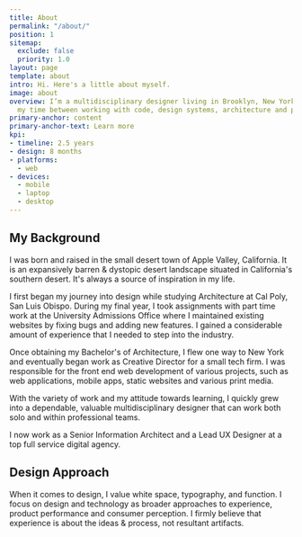 ```yaml
---
title: About
permalink: "/about/"
position: 1
sitemap:
  exclude: false
  priority: 1.0
layout: page
template: about
intro: Hi. Here's a little about myself.
image: about
overview: I’m a multidisciplinary designer living in Brooklyn, New York — I divide
  my time between working with code, design systems, architecture and photography.
primary-anchor: content
primary-anchor-text: Learn more
kpi:
- timeline: 2.5 years
- design: 8 months
- platforms:
  - web
- devices:
  - mobile
  - laptop
  - desktop
---
```


## My Background
I was born and raised in the small desert town of Apple Valley, California. It is an expansively barren & dystopic desert landscape situated in California's southern desert. It's always a source of inspiration in my life.

<!-- ![Apple Valley - Sunset ](https://source.unsplash.com/-yghAF5_OrQ/){:class="image"} -->

I first began my journey into design while studying Architecture at Cal Poly, San Luis Obispo. During my final year, I took assignments with part time work at the University Admissions Office where I maintained existing websites by fixing bugs and adding new features. I gained a considerable amount of experience that I needed to step into the industry.

Once obtaining my Bachelor's of Architecture, I flew one way to New York and eventually began work as Creative Director for a small tech firm. I was responsible for the front end web development of various projects, such as web applications, mobile apps, static websites and various print media.

With the variety of work and my attitude towards learning, I quickly grew into a dependable, valuable multidisciplinary designer that can work both solo and within professional teams.

I now work as a Senior Information Architect and a Lead UX Designer at a top full service digital agency.

## Design Approach
When it comes to design, I value white space, typography, and function. I focus on design and technology as broader approaches to experience, product performance and consumer perception. I firmly believe that experience is about the ideas & process, not resultant artifacts.

<!-- ![Bryan Colosky - Self Portrait ](/dist/images/portrait.jpg){:class="image"} -->
